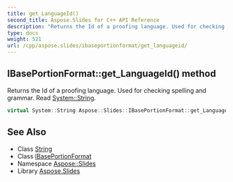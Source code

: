 ```yaml
---
title: get_LanguageId()
second_title: Aspose.Slides for C++ API Reference
description: "Returns the Id of a proofing language. Used for checking spelling and grammar. Read System::String."
type: docs
weight: 521
url: /cpp/aspose.slides/ibaseportionformat/get_languageid/
---
```

## IBasePortionFormat::get_LanguageId() method


Returns the Id of a proofing language. Used for checking spelling and grammar. Read [System::String](../../../system/string/).

```cpp
virtual System::String Aspose::Slides::IBasePortionFormat::get_LanguageId()=0
```

## See Also

* Class [String](../../system/string/)
* Class [IBasePortionFormat](./)
* Namespace [Aspose::Slides](../)
* Library [Aspose.Slides](../../)
